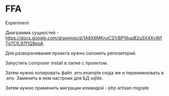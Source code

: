 # FFA
Experiment

Диаграмма сущностей - https://docs.google.com/drawings/d/1A8X6MKnxCS1rBP19upB2uSX4XvWfTg7CfL97f1Q8eoA

Для разворачивания проекта нужно склонить репозиторий.

Запустить composer install в папке с проектом.

Затем нужно копировать файл .env.example сюда же и переименовать в .env. Заменить в нем настроки для БД sqlite.

Затем нужно применить миграции командой - php artisan migrate
